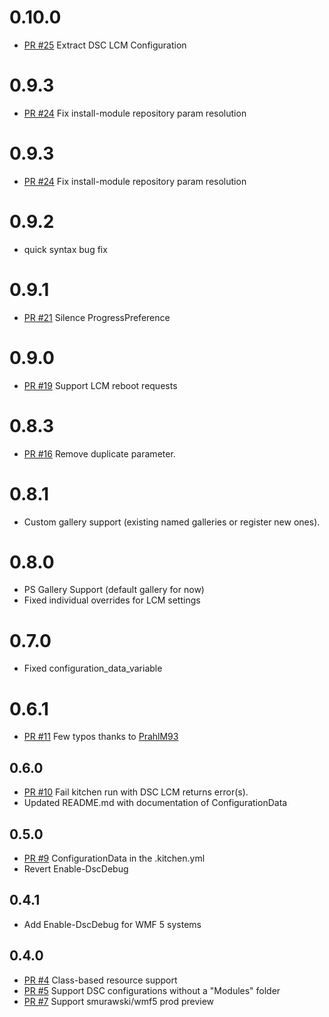 # 0.10.0
  - [PR #25](https://github.com/test-kitchen/kitchen-dsc/pull/25) Extract DSC LCM Configuration

# 0.9.3
  - [PR #24](https://github.com/test-kitchen/kitchen-dsc/pull/24) Fix install-module repository param resolution

# 0.9.3
  - [PR #24](https://github.com/test-kitchen/kitchen-dsc/pull/24) Fix install-module repository param resolution

# 0.9.2
  - quick syntax bug fix

# 0.9.1
  - [PR #21](https://github.com/test-kitchen/kitchen-dsc/pull/21) Silence ProgressPreference

# 0.9.0
  - [PR #19](https://github.com/test-kitchen/kitchen-dsc/pull/19) Support LCM reboot requests

# 0.8.3
  - [PR #16](https://github.com/test-kitchen/kitchen-dsc/pull/16) Remove duplicate parameter.
  
# 0.8.1
  - Custom gallery support (existing named galleries or register new ones).

# 0.8.0
  - PS Gallery Support (default gallery for now)
  - Fixed individual overrides for LCM settings

# 0.7.0
 - Fixed configuration_data_variable

# 0.6.1
- [PR #11](https://github.com/test-kitchen/kitchen-dsc/pull/11) Few typos thanks to [PrahlM93](https://github.com/PrahlM93)

## 0.6.0

- [PR #10](https://github.com/test-kitchen/kitchen-dsc/pull/10) Fail kitchen run with DSC LCM returns error(s).
- Updated README.md with documentation of ConfigurationData

## 0.5.0

- [PR #9](https://github.com/test-kitchen/kitchen-dsc/pull/9) ConfigurationData in the .kitchen.yml
- Revert Enable-DscDebug

## 0.4.1

- Add Enable-DscDebug for WMF 5 systems

## 0.4.0

- [PR #4](https://github.com/test-kitchen/kitchen-dsc/pull/4) Class-based resource support
- [PR #5](https://github.com/test-kitchen/kitchen-dsc/pull/5) Support DSC configurations without a "Modules" folder
- [PR #7](https://github.com/test-kitchen/kitchen-dsc/pull/7) Support smurawski/wmf5 prod preview
